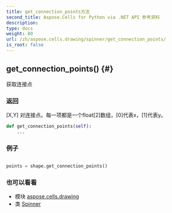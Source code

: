 ```yaml
---
title: get_connection_points方法
second_title: Aspose.Cells for Python via .NET API 参考资料
description:
type: docs
weight: 80
url: /zh/aspose.cells.drawing/spinner/get_connection_points/
is_root: false
---
```

##  get_connection_points() {#}
获取连接点


### 返回

[X,Y] 对连接点。每一项都是一个float[2]数组，[0]代表x，[1]代表y。


```python
def get_connection_points(self):
    ...
```



### 例子

```python

points = shape.get_connection_points()

```



### 也可以看看
* 模块 [aspose.cells.drawing](../../)
* 类 [Spinner](/cells/python-net/zh/aspose.cells.drawing/spinner)
